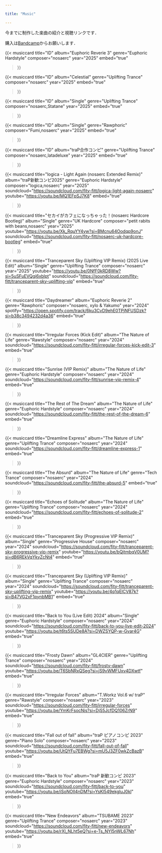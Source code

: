 ```yaml
---

title: "Music"

---
```



今までに制作した楽曲の紹介と視聴リンクです．

購入は[Bandcamp](https://nosaerc.bandcamp.com/)からお願いします．

{{< musiccard
    title="ID"
    album="Euphoric Reverie 3"
    genre="Euphoric Hardstyle"
    composer="nosaerc"
    year="2025"
    embed="true"
>}}

{{< musiccard
    title="ID"
    album="Celestial"
    genre="Uplifting Trance"
    composer="nosaerc"
    year="2025"
    embed="true"
>}}

{{< musiccard
    title="ID"
    album="Single"
    genre="Uplifting Trance"
    composer="nosaerc,Statane"
    year="2025"
    embed="true"
>}}

{{< musiccard
    title="ID"
    album="Single"
    genre="Rawphoric"
    composer="Fumi,nosaerc"
    year="2025"
    embed="true"
>}}

{{< musiccard
    title="ID"
    album="traP合作コンピ"
    genre="Uplifting Trance"
    composer="nosaerc,latadeluxe"
    year="2025"
    embed="true"
>}}

{{< musiccard
    title="logica - Light Again (nosaerc Extended Remix)"
    album="traP新歓コンピ2025"
    genre="Euphoric Hardstyle"
    composer="logica,nosaerc"
    year="2025"
    soundcloud="https://soundcloud.com/fity-fitt/logica-light-again-nosaerc"
    youtube="https://youtu.be/MQ1EFpSJ7K8"
    embed="true"
>}}

{{< musiccard
    title="セカイがカフェになっちゃった！(nosaerc Hardcore Bootleg)"
    album="Single"
    genre="UK Hardcore"
    composer="petit rabits with beans,nosaerc"
    year="2025"
    youtube="https://youtu.be/Xk_RquYY4yw?si=BMcnu64Oodqp9onJ"
    soundcloud="https://soundcloud.com/fity-fitt/nosaerc-uk-hardcore-bootleg"
    embed="true"
>}}

{{< musiccard
    title="Tranceparent Sky (Uplifting VIP Remix) (2025 Live Edit)"
    album="Single"
    genre="Uplifting Trance"
    composer="nosaerc"
    year="2025"
    youtube="https://youtu.be/0NfF0kRD8Ww?si=5uSFuEVQgi6xblpt"
    soundcloud="https://soundcloud.com/fity-fitt/tranceparent-sky-uplifting-vip"
    embed="true"
>}}

{{< musiccard
    title="Daydreamer"
    album="Euphoric Reverie 2"
    genre="Rawphoric"
    composer="nosaerc, xylo & Yakumo"
    year="2024"
    spotify="https://open.spotify.com/track/6ku3CvD9ehE0TPjNFUSDzk?si=b38c3494232d4a36"
    embed="true"
>}}

{{< musiccard
    title="Irregular Forces (Kick Edit)"
    album="The Nature of Life"
    genre="Rawstyle"
    composer="nosaerc"
    year="2024"
    soundcloud="https://soundcloud.com/fity-fitt/irregular-forces-kick-edit-3"
    embed="true"
>}}

{{< musiccard
    title="Sunrise (VIP Remix)"
    album="The Nature of Life"
    genre="Euphoric Hardstyle"
    composer="nosaerc"
    year="2024"
    soundcloud="https://soundcloud.com/fity-fitt/sunrise-vip-remix-4"
    embed="true"
>}}

{{< musiccard
    title="The Rest of The Dream"
    album="The Nature of Life"
    genre="Euphoric Hardstyle"
    composer="nosaerc"
    year="2024"
    soundcloud="https://soundcloud.com/fity-fitt/the-rest-of-the-dream-6"
    embed="true"
>}}

{{< musiccard
    title="Dreamline Express"
    album="The Nature of Life"
    genre="Uplifting Trance"
    composer="nosaerc"
    year="2024"
    soundcloud="https://soundcloud.com/fity-fitt/dreamline-express-1"
    embed="true"
>}}

{{< musiccard
    title="The Absurd"
    album="The Nature of Life"
    genre="Tech Trance"
    composer="nosaerc"
    year="2024"
    soundcloud="https://soundcloud.com/fity-fitt/the-absurd-5"
    embed="true"
>}}

{{< musiccard
    title="Echoes of Solitude"
    album="The Nature of Life"
    genre="Uplifting Trance"
    composer="nosaerc"
    year="2024"
    soundcloud="https://soundcloud.com/fity-fitt/echoes-of-solitude-2"
    embed="true"
>}}

{{< musiccard
    title="Tranceparent Sky (Progressive VIP Remix)"
    album="Single"
    genre="Progressive House"
    composer="nosaerc"
    year="2024"
    soundcloud="https://soundcloud.com/fity-fitt/tranceparent-sky-progressive-vip-remix"
    youtube="https://youtu.be/bQjtmbqV0UM?si=dB6REkVqYkyZcNt4"
    embed="true"
>}}

{{< musiccard
    title="Tranceparent Sky (Uplifting VIP Remix)"
    album="Single"
    genre="Uplifting Trance"
    composer="nosaerc"
    year="2024"
    soundcloud="https://soundcloud.com/fity-fitt/tranceparent-sky-uplifting-vip-remix"
    youtube="https://youtu.be/4q1qElCV87k?si=B47VG2xF1pynbMB1"
    embed="true"
>}}

{{< musiccard
    title="Back to You (Live Edit) 2024"
    album="Single"
    genre="Euphoric Hardstyle"
    composer="nosaerc"
    year="2024"
    soundcloud="https://soundcloud.com/fity-fitt/back-to-you-live-edit-2024"
    youtube="https://youtu.be/t6ts5SUDe8A?si=DWZSYQP-w-Gvar4G"
    embed="true"
>}}

{{< musiccard
    title="Frosty Dawn"
    album="GL4CIER"
    genre="Uplifting Trance"
    composer="nosaerc"
    year="2024"
    soundcloud="https://soundcloud.com/fity-fitt/frosty-dawn"
    youtube="https://youtu.be/T6SbNRxQSeg?si=jS9vWMFUxv4DXwtf"
    embed="true"
>}}

{{< musiccard
    title="Irregular Forces"
    album="T.Workz Vol.6 w/ traP"
    genre="Rawstyle"
    composer="nosaerc"
    year="2023"
    soundcloud="https://soundcloud.com/fity-fitt/irregular-forces"
    youtube="https://youtu.be/YmKrFsocNjs?si=DjS5JcfDQ106ZrN9"
    embed="true"
>}}

{{< musiccard
    title="Fall out of fall"
    album="traP ピアノコンピ 2023"
    genre="Piano Solo"
    composer="nosaerc"
    year="2023"
    soundcloud="https://soundcloud.com/fity-fitt/fall-out-of-fall"
    youtube="https://youtu.be/UtQYFu7EBWg?si=mU5J3ZF0wkZcBazB"
    embed="true"
>}}

{{< musiccard
    title="Back to You"
    album="traP 新歓コンピ 2023"
    genre="Euphoric Hardstyle"
    composer="nosaerc"
    year="2023"
    soundcloud="https://soundcloud.com/fity-fitt/back-to-you"
    youtube="https://youtu.be/iSoNOIl4nDM?si=YsKl549ekgIuJ0kl"
    embed="true"
>}}

{{< musiccard
    title="New Endeavors"
    album="TSUBAME 2023"
    genre="Uplifting Trance"
    composer="nosaerc"
    year="2023"
    soundcloud="https://soundcloud.com/fity-fitt/new-endeavors"
    youtube="https://youtu.be/rXl_NLht5eQ?si=e-Ts_NYl5nWL67Nh"
    embed="true"
>}}

